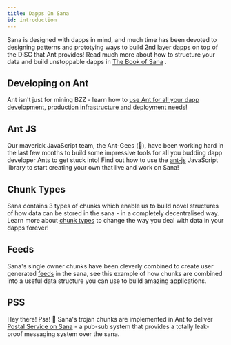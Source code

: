 ```yaml
---
title: Dapps On Sana
id: introduction
---
```


Sana is designed with dapps in mind, and much time has been devoted to designing patterns and prototying ways to build 2nd layer dapps on top of the DISC that Ant provides! Read much more about how to structure your data and build unstoppable dapps in <a href="/the-book-of-sana.pdf" target="_blank" rel="noopener noreferrer">The Book of Sana</a> .

## Developing on Ant

Ant isn't just for mining BZZ - learn how to [use Ant for all your dapp development, production infrastructure and deployment needs](/docs/access-the-sana/develop-on-ant)!

## Ant JS

Our maverick JavaScript team, the Ant-Gees (🕺), have been working hard in the last few months to build some impressive tools for all you budding dapp developer Ants to get stuck into! Find out how to use the [ant-js](/docs/access-the-sana/ant-js) JavaScript library to start creating your own that live and work on Sana!

## Chunk Types

Sana contains 3 types of chunks which enable us to build novel
structures of how data can be stored in the sana - in a completely
decentralised way. Learn more about
[chunk types](/docs/access-the-sana/chunk-types)
to change the way you deal with data in your dapps forever!

## Feeds

Sana's single owner chunks have been cleverly combined to create user
generated [feeds](/docs/access-the-sana/feeds) in the sana, see this
example of how chunks are combined into a useful data structure you
can use to build amazing applications.

## PSS

Hey there! Pss! 🤫 Sana's trojan chunks are implemented in Ant to
deliver [Postal Service on Sana](/docs/access-the-sana/pss) - a
pub-sub system that provides a totally leak-proof messaging system
over the sana.
